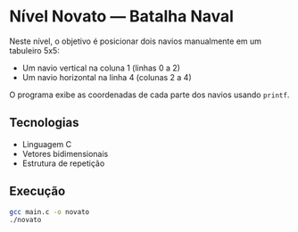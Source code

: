 # Nível Novato — Batalha Naval

Neste nível, o objetivo é posicionar dois navios manualmente em um tabuleiro 5x5:

- Um navio vertical na coluna 1 (linhas 0 a 2)
- Um navio horizontal na linha 4 (colunas 2 a 4)

O programa exibe as coordenadas de cada parte dos navios usando `printf`.

## Tecnologias
- Linguagem C
- Vetores bidimensionais
- Estrutura de repetição

## Execução
```bash
gcc main.c -o novato
./novato
